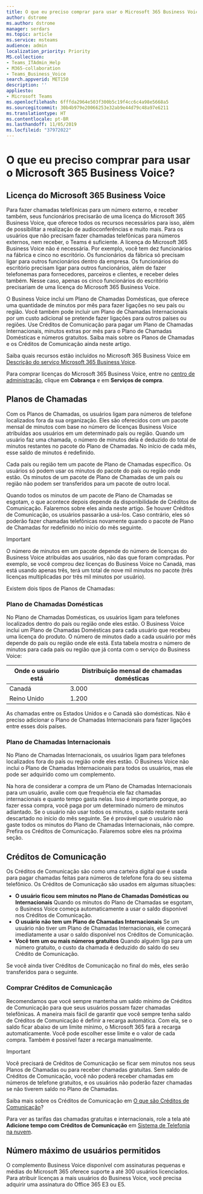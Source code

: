 ```yaml
---
title: O que eu preciso comprar para usar o Microsoft 365 Business Voice?
author: dstrome
ms.author: dstrome
manager: serdars
ms.topic: article
ms.service: msteams
audience: admin
localization_priority: Priority
MS.collection:
- Teams_ITAdmin_Help
- M365-collaboration
- Teams_Business_Voice
search.appverid: MET150
description: ''
appliesto:
- Microsoft Teams
ms.openlocfilehash: 6fffda2964e503f300b5c19f4cc6c4a98e5668a5
ms.sourcegitcommit: 30b4b979e20066253e32ab9e44d79c48a97e6211
ms.translationtype: HT
ms.contentlocale: pt-BR
ms.lasthandoff: 11/05/2019
ms.locfileid: "37972022"
---
```

# <a name="what-do-i-need-to-purchase-to-use-microsoft-365-business-voice"></a>O que eu preciso comprar para usar o Microsoft 365 Business Voice?

## <a name="microsoft-365-business-voice-license"></a>Licença do Microsoft 365 Business Voice

Para fazer chamadas telefônicas para um número externo, e receber também, seus funcionários precisarão de uma licença do Microsoft 365 Business Voice, que oferece todos os recursos necessários para isso, além de possibilitar a realização de audioconferências e muito mais. Para os usuários que não precisam fazer chamadas telefônicas para números externos, nem receber, o Teams é suficiente. A licença do Microsoft 365 Business Voice não é necessária. Por exemplo, você tem dez funcionários na fábrica e cinco no escritório. Os funcionários da fábrica só precisam ligar para outros funcionários dentro da empresa. Os funcionários do escritório precisam ligar para outros funcionários, além de fazer telefonemas para fornecedores, parceiros e clientes, e receber deles também. Nesse caso, apenas os cinco funcionários do escritório precisariam de uma licença do Microsoft 365 Business Voice.

O Business Voice inclui um Plano de Chamadas Domésticas, que oferece uma quantidade de minutos por mês para fazer ligações no seu país ou região. Você também pode incluir um Plano de Chamadas Internacionais por um custo adicional se pretende fazer ligações para outros países ou regiões. Use Créditos de Comunicação para pagar um Plano de Chamadas Internacionais, minutos extras por mês para o Plano de Chamadas Domésticas e números gratuitos. Saiba mais sobre os Planos de Chamadas e os Créditos de Comunicação ainda neste artigo.

Saiba quais recursos estão incluídos no Microsoft 365 Business Voice em [Descrição do serviço Microsoft 365 Business Voice](https://docs.microsoft.com/office365/servicedescriptions/microsoft-365-business-voice-service-description).

Para comprar licenças do Microsoft 365 Business Voice, entre no [centro de administração](https://admin.microsoft.com/Adminportal/Home#/homepage), clique em **Cobrança** e em **Serviços de compra**.

## <a name="calling-plans"></a>Planos de Chamadas

Com os Planos de Chamadas, os usuários ligam para números de telefone localizados fora da sua organização. Eles são oferecidos com um pacote mensal de minutos com base no número de licenças Business Voice atribuídas aos usuários em um determinado país ou região. Quando um usuário faz uma chamada, o número de minutos dela é deduzido do total de minutos restantes no pacote do Plano de Chamadas. No início de cada mês, esse saldo de minutos é redefinido.

Cada país ou região tem um pacote de Plano de Chamadas específico. Os usuários só podem usar os minutos do pacote do país ou região onde estão. Os minutos de um pacote de Plano de Chamadas de um país ou região não podem ser transferidos para um pacote de outro local.

Quando todos os minutos de um pacote de Plano de Chamadas se esgotam, o que acontece depois depende da disponibilidade de Créditos de Comunicação. Falaremos sobre eles ainda neste artigo. Se houver Créditos de Comunicação, os usuários passarão a usá-los. Caso contrário, eles só poderão fazer chamadas telefônicas novamente quando o pacote de Plano de Chamadas for redefinido no início do mês seguinte.

> [!IMPORTANT]
> O número de minutos em um pacote depende do número de licenças do Business Voice atribuídas aos usuários, não das que foram compradas. Por exemplo, se você comprou dez licenças do Business Voice no Canadá, mas está usando apenas três, terá um total de nove mil minutos no pacote (três licenças multiplicadas por três mil minutos por usuário).

Existem dois tipos de Planos de Chamadas:

### <a name="domestic-calling-plan"></a>Plano de Chamadas Domésticas

No Plano de Chamadas Domésticas, os usuários ligam para telefones localizados dentro do país ou região onde eles estão. O Business Voice inclui um Plano de Chamadas Domésticas para cada usuário que recebeu uma licença do produto. O número de minutos dado a cada usuário por mês depende do país ou região onde ele está. Esta tabela mostra o número de minutos para cada país ou região que já conta com o serviço do Business Voice:

|Onde o usuário está          |Distribuição mensal de chamadas domésticas |
|-----------------------------------|-------------------------------------|
|Canadá                             | 3.000                                |
|Reino Unido                     | 1.200                                |

As chamadas entre os Estados Unidos e o Canadá são domésticas. Não é preciso adicionar o Plano de Chamadas Internacionais para fazer ligações entre esses dois países.

### <a name="international-calling-plan"></a>Plano de Chamadas Internacionais

No Plano de Chamadas Internacionais, os usuários ligam para telefones localizados fora do país ou região onde eles estão. O Business Voice não inclui o Plano de Chamadas Internacionais para todos os usuários, mas ele pode ser adquirido como um complemento.

Na hora de considerar a compra de um Plano de Chamadas Internacionais para um usuário, avalie com que frequência ele faz chamadas internacionais e quanto tempo gasta nelas. Isso é importante porque, ao fazer essa compra, você paga por um determinado número de minutos adiantado. Se o usuário não usar todos os minutos, o saldo restante será descartado no início do mês seguinte. Se é provável que o usuário não gaste todos os minutos do Plano de Chamadas Internacionais, não compre. Prefira os Créditos de Comunicação. Falaremos sobre eles na próxima seção.

## <a name="communications-credits"></a>Créditos de Comunicação

Os Créditos de Comunicação são como uma carteira digital que é usada para pagar chamadas feitas para números de telefone fora do seu sistema telefônico. Os Créditos de Comunicação são usados em algumas situações:

- **O usuário ficou sem minutos no Plano de Chamadas Domésticas ou Internacionais** Quando os minutos do Plano de Chamadas se esgotam, o Business Voice começa automaticamente a usar o saldo disponível nos Créditos de Comunicação.
- **O usuário não tem um Plano de Chamadas Internacionais** Se um usuário não tiver um Plano de Chamadas Internacionais, ele começará imediatamente a usar o saldo disponível nos Créditos de Comunicação.
- **Você tem um ou mais números gratuitos** Quando alguém liga para um número gratuito, o custo da chamada é deduzido do saldo do seu Crédito de Comunicação.

Se você ainda tiver Créditos de Comunicação no final do mês, eles serão transferidos para o seguinte.

### <a name="buy-communication-credits"></a>Comprar Créditos de Comunicação

Recomendamos que você sempre mantenha um saldo mínimo de Créditos de Comunicação para que seus usuários possam fazer chamadas telefônicas. A maneira mais fácil de garantir que você sempre tenha saldo de Créditos de Comunicação é definir a recarga automática. Com ela, se o saldo ficar abaixo de um limite mínimo, o Microsoft 365 fará a recarga automaticamente. Você pode escolher esse limite e o valor de cada compra. Também é possível fazer a recarga manualmente.

> [!IMPORTANT]
> Você precisará de Créditos de Comunicação se ficar sem minutos nos seus Planos de Chamadas ou para receber chamadas gratuitas. Sem saldo de Créditos de Comunicação, você não poderá receber chamadas em números de telefone gratuitos, e os usuários não poderão fazer chamadas se não tiverem saldo no Plano de Chamadas.

Saiba mais sobre os Créditos de Comunicação em [O que são Créditos de Comunicação](../what-are-communications-credits.md)?

Para ver as tarifas das chamadas gratuitas e internacionais, role a tela até **Adicione tempo com Créditos de Comunicação** em [Sistema de Telefonia na nuvem](https://products.office.com/microsoft-teams/voice-calling#ow-download-rates).

## <a name="maximum-number-of-supported-users"></a>Número máximo de usuários permitidos

O complemento Business Voice disponível com assinaturas pequenas e médias do Microsoft 365 oferece suporte a até 300 usuários licenciados. Para atribuir licenças a mais usuários do Business Voice, você precisa adquirir uma assinatura do Office 365 E3 ou E5.

